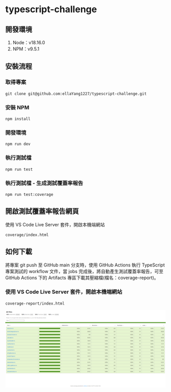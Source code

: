 # typescript-challenge

## 開發環境

1. Node：v18.16.0
2. NPM：v9.5.1

## 安裝流程

### 取得專案

```
git clone git@github.com:ellaYang1227/typescript-challenge.git
```

### 安裝 NPM

```
npm install
```

### 開發環境

```
npm run dev
```

### 執行測試檔

```
npm run test
```

### 執行測試檔 - 生成測試覆蓋率報告

```
npm run test:coverage
```

## 開啟測試覆蓋率報告網頁

使用 VS Code Live Server 套件，開啟本機端網站

```
coverage/index.html
```

## 如何下載

將專案 git push 至 GitHub main 分支時，使用 GitHub Actions 執行 TypeScript 專案測試的 workflow 文件，當 jobs 完成後，將自動產生測試覆蓋率報告，可至 GitHub Actions 下的 Artifacts 專區下載其壓縮檔(檔名：coverage-report)。

### 使用 VS Code Live Server 套件，開啟本機端網站

```
coverage-report/index.html
```

![image](https://github.com/ellaYang1227/typescript-challenge/blob/main/FireShot%20Capture%20063%20-%20Code%20coverage%20report%20for%20All%20files%20-%20127.0.0.1.png?raw=true)
